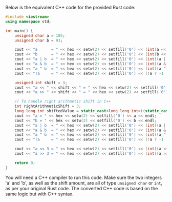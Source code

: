 Below is the equivalent C++ code for the provided Rust code:

```cpp
#include <iostream>
using namespace std;

int main() {
    unsigned char a = 105;
    unsigned char b = 91;

    cout << "a      = " << hex << setw(2) << setfill('0') << (int)a << endl;
    cout << "b      = " << hex << setw(2) << setfill('0') << (int)b << endl;
    cout << "a | b  = " << hex << setw(2) << setfill('0') << (int)(a | b)) << endl;
    cout << "a & b  = " << hex << setw(2) << setfill('0') << (int)(a & b)) << endl;
    cout << "a ^ b  = " << hex << setw(2) << setfill('0') << (int)(a ^ b)) << endl;
    cout << "!a     = " << hex << setw(2) << setfill('0') << (!a ? -1 : 0)) << endl;

    unsigned int shift = 3;
    cout << "a << " << shift << " = " << hex << setw(2) << setfill('0') << (int)(a << shift)) << endl;
    cout << "a >> " << shift << " = " << hex << setw(2) << setfill('0') << (int)(a >> shift)) << endl;

    // To handle right arithmetic shift in C++ 
    int rightArithmeticShift = 3;
    long long int shiftedValue = static_cast<long long int>((static_cast<int>(a)) >> rightArithmeticShift));
    cout << "a = " << hex << setw(2) << setfill('0') << a << endl;
    cout << "b = " << hex << setw(2) << setfill('0') << b << endl;
    cout << "a | b  = " << hex << setw(2) << setfill('0') << (int)(a | b)) << endl;
    cout << "a & b  = " << hex << setw(2) << setfill('0') << (int)(a & b)) << endl;
    cout << "a ^ b  = " << hex << setw(2) << setfill('0') << (int)(a ^ b)) << endl;
    cout << "!a     = " << hex << setw(2) << setfill('0') << (!a ? -1 : 0)) << endl;

    cout << "a << 3 = " << hex << setw(2) << setfill('0') << (int)(a << 3)) << endl;
    cout << "a >> 3 = " << hex << setw(2) << setfill('0') << (int)(a >> 3)) << endl;

    return 0;
}
```

You will need a C++ compiler to run this code. Make sure the two integers 'a' and 'b', as well as the shift amount, are all of type `unsigned char` or `int`, as per your original Rust code. The converted C++ code is based on the same logic but with C++ syntax.

